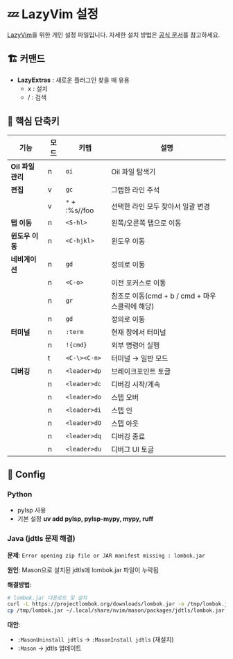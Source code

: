 # 💤 LazyVim 설정

[LazyVim](https://github.com/LazyVim/LazyVim)을 위한 개인 설정 파일입니다.
자세한 설치 방법은 [공식 문서](https://lazyvim.github.io/installation)를 참고하세요.

## 🏗️ 커맨드

- **LazyExtras** : 새로운 플러그인 찾을 때 유용
  - x : 설치
  - / : 검색

## 🎯 핵심 단축키

| 기능              | 모드 | 키맵           | 설명                                           |
| ----------------- | ---- | -------------- | ---------------------------------------------- |
| **Oil 파일 관리** | n    | `oi`           | Oil 파일 탐색기                                |
| **편집**          | v    | `gc`           | 그렙한 라인 주석                               |
|                   | v    | `*` + :%s//foo | 선택한 라인 모두 찾아서 일괄 변경              |
| **탭 이동**       | n    | `<S-hl>`       | 왼쪽/오른쪽 탭으로 이동                        |
| **윈도우 이동**   | n    | `<C-hjkl>`     | 윈도우 이동                                    |
| **네비게이션**    | n    | `gd`           | 정의로 이동                                    |
|                   | n    | `<C-o>`        | 이전 포커스로 이동                             |
|                   | n    | `gr`           | 참조로 이동(cmd + b / cmd + 마우스클릭에 해당) |
|                   | n    | `gd`           | 정의로 이동                                    |
| **터미널**        | n    | `:term`        | 현재 창에서 터미널                             |
|                   | n    | `!{cmd}`       | 외부 명령어 실행                               |
|                   | t    | `<C-\><C-n>`   | 터미널 → 일반 모드                             |
| **디버깅**        | n    | `<leader>dp`   | 브레이크포인트 토글                            |
|                   | n    | `<leader>dc`   | 디버깅 시작/계속                               |
|                   | n    | `<leader>do`   | 스텝 오버                                      |
|                   | n    | `<leader>di`   | 스텝 인                                        |
|                   | n    | `<leader>dO`   | 스텝 아웃                                      |
|                   | n    | `<leader>dq`   | 디버깅 종료                                    |
|                   | n    | `<leader>du`   | 디버그 UI 토글                                 |

## 🧭 Config

### Python

- pylsp 사용
- 기본 설정 **uv add pylsp, pylsp-mypy, mypy, ruff**

### Java (jdtls 문제 해결)

**문제**: `Error opening zip file or JAR manifest missing : lombok.jar`

**원인**: Mason으로 설치된 jdtls에 lombok.jar 파일이 누락됨

**해결방법**:
```bash
# lombok.jar 다운로드 및 설치
curl -L https://projectlombok.org/downloads/lombok.jar -o /tmp/lombok.jar
cp /tmp/lombok.jar ~/.local/share/nvim/mason/packages/jdtls/lombok.jar
```

**대안**:
- `:MasonUninstall jdtls` → `:MasonInstall jdtls` (재설치)
- `:Mason` → jdtls 업데이트
